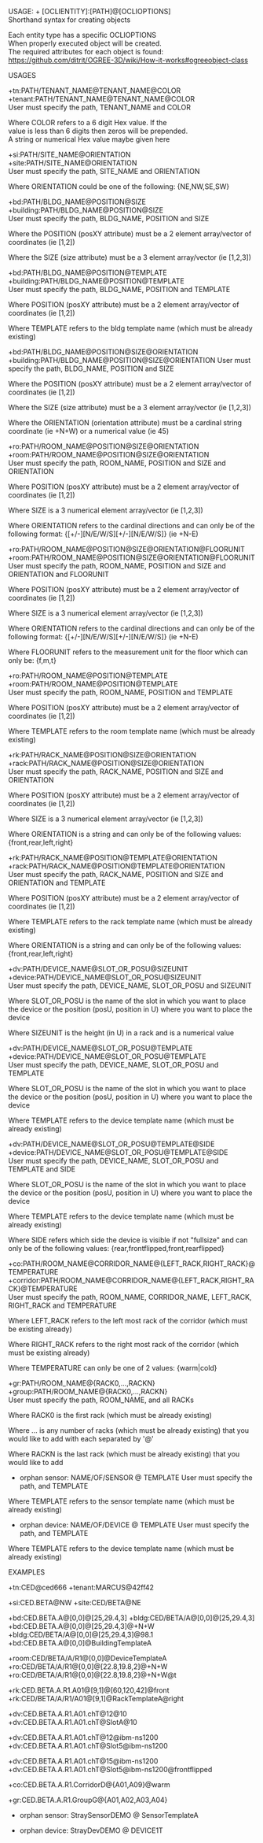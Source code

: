 USAGE: + [OCLIENTITY]:[PATH]@[OCLIOPTIONS]   
Shorthand syntax for creating objects   

Each entity type has a specific OCLIOPTIONS   
When properly executed object will be created.   
The required attributes for each object is found:    
https://github.com/ditrit/OGREE-3D/wiki/How-it-works#ogreeobject-class   

USAGES   

+tn:PATH/TENANT_NAME@TENANT_NAME@COLOR   
+tenant:PATH/TENANT_NAME@TENANT_NAME@COLOR   
User must specify the path, TENANT_NAME and COLOR   

Where COLOR refers to a 6 digit Hex value. If the    
value is less than 6 digits then zeros will be prepended.   
A string or numerical Hex value maybe given here



+si:PATH/SITE_NAME@ORIENTATION   
+site:PATH/SITE_NAME@ORIENTATION   
User must specify the path, SITE_NAME and ORIENTATION   

Where ORIENTATION could be one of the following: {NE,NW,SE,SW}


+bd:PATH/BLDG_NAME@POSITION@SIZE   
+building:PATH/BLDG_NAME@POSITION@SIZE   
User must specify the path, BLDG_NAME, POSITION and SIZE   

Where the POSITION (posXY attribute) must be a 2 element array/vector of coordinates (ie [1,2])   

Where the SIZE (size attribute) must be a 3 element array/vector (ie [1,2,3])


+bd:PATH/BLDG_NAME@POSITION@TEMPLATE   
+building:PATH/BLDG_NAME@POSITION@TEMPLATE   
User must specify the path, BLDG_NAME, POSITION and TEMPLATE

Where POSITION (posXY attribute) must be a 2 element array/vector of coordinates (ie [1,2]) 

Where TEMPLATE refers to the bldg template name (which must be already existing)



+bd:PATH/BLDG_NAME@POSITION@SIZE@ORIENTATION   
+building:PATH/BLDG_NAME@POSITION@SIZE@ORIENTATION
User must specify the path, BLDG_NAME, POSITION and SIZE   

Where the POSITION (posXY attribute) must be a 2 element array/vector of coordinates (ie [1,2])   

Where the SIZE (size attribute) must be a 3 element array/vector (ie [1,2,3])

Where the ORIENTATION (orientation attribute) must be a cardinal string coordinate (ie +N+W) or a numerical value (ie 45)


+ro:PATH/ROOM_NAME@POSITION@SIZE@ORIENTATION   
+room:PATH/ROOM_NAME@POSITION@SIZE@ORIENTATION    
User must specify the path, ROOM_NAME, POSITION and SIZE and ORIENTATION   

Where POSITION (posXY attribute) must be a 2 element array/vector of coordinates (ie [1,2]) 

Where SIZE is a 3 numerical element array/vector (ie [1,2,3])

Where ORIENTATION refers to the cardinal directions and can only be of the following format: {[+/-][N/E/W/S][+/-][N/E/W/S]} (ie +N-E)


+ro:PATH/ROOM_NAME@POSITION@SIZE@ORIENTATION@FLOORUNIT   
+room:PATH/ROOM_NAME@POSITION@SIZE@ORIENTATION@FLOORUNIT    
User must specify the path, ROOM_NAME, POSITION and SIZE and ORIENTATION and FLOORUNIT


Where POSITION (posXY attribute) must be a 2 element array/vector of coordinates (ie [1,2]) 

Where SIZE is a 3 numerical element array/vector (ie [1,2,3])

Where ORIENTATION refers to the cardinal directions and can only be of the following format: {[+/-][N/E/W/S][+/-][N/E/W/S]} (ie +N-E)

Where FLOORUNIT refers to the measurement unit for the floor which can only be: {f,m,t}  


+ro:PATH/ROOM_NAME@POSITION@TEMPLATE   
+room:PATH/ROOM_NAME@POSITION@TEMPLATE    
User must specify the path, ROOM_NAME, POSITION and TEMPLATE


Where POSITION (posXY attribute) must be a 2 element array/vector of coordinates (ie [1,2]) 

Where TEMPLATE refers to the room template name (which must be already existing)


+rk:PATH/RACK_NAME@POSITION@SIZE@ORIENTATION   
+rack:PATH/RACK_NAME@POSITION@SIZE@ORIENTATION   
User must specify the path, RACK_NAME, POSITION and SIZE and ORIENTATION 

Where POSITION (posXY attribute) must be a 2 element array/vector of coordinates (ie [1,2]) 

Where SIZE is a 3 numerical element array/vector (ie [1,2,3])

Where ORIENTATION is a string and can only be of the following values: {front,rear,left,right}


+rk:PATH/RACK_NAME@POSITION@TEMPLATE@ORIENTATION   
+rack:PATH/RACK_NAME@POSITION@TEMPLATE@ORIENTATION   
User must specify the path, RACK_NAME, POSITION and SIZE and ORIENTATION and TEMPLATE   

Where POSITION (posXY attribute) must be a 2 element array/vector of coordinates (ie [1,2]) 

Where TEMPLATE refers to the rack template name (which must be already existing)

Where ORIENTATION is a string and can only be of the following values: {front,rear,left,right}


+dv:PATH/DEVICE_NAME@SLOT_OR_POSU@SIZEUNIT   
+device:PATH/DEVICE_NAME@SLOT_OR_POSU@SIZEUNIT   
User must specify the path, DEVICE_NAME, SLOT_OR_POSU and SIZEUNIT  

Where SLOT_OR_POSU is the name of the slot in which you want to place the device or the position (posU, position in U) where you want to place the device 

Where SIZEUNIT is the height (in U) in a rack and is a numerical value


+dv:PATH/DEVICE_NAME@SLOT_OR_POSU@TEMPLATE   
+device:PATH/DEVICE_NAME@SLOT_OR_POSU@TEMPLATE   
User must specify the path, DEVICE_NAME, SLOT_OR_POSU and TEMPLATE

Where SLOT_OR_POSU is the name of the slot in which you want to place the device or the position (posU, position in U) where you want to place the device 

Where TEMPLATE refers to the device template name (which must be already existing)


+dv:PATH/DEVICE_NAME@SLOT_OR_POSU@TEMPLATE@SIDE   
+device:PATH/DEVICE_NAME@SLOT_OR_POSU@TEMPLATE@SIDE   
User must specify the path, DEVICE_NAME, SLOT_OR_POSU and TEMPLATE and SIDE  

Where SLOT_OR_POSU is the name of the slot in which you want to place the device or the position (posU, position in U) where you want to place the device 

Where TEMPLATE refers to the device template name (which must be already existing)

Where SIDE refers which side the device is visible if not "fullsize" and can only be of the following values: {rear,frontflipped,front,rearflipped}


+co:PATH/ROOM_NAME@CORRIDOR_NAME@{LEFT_RACK,RIGHT_RACK}@TEMPERATURE   
+corridor:PATH/ROOM_NAME@CORRIDOR_NAME@{LEFT_RACK,RIGHT_RACK}@TEMPERATURE   
User must specify the path, ROOM_NAME, CORRIDOR_NAME, LEFT_RACK, RIGHT_RACK and TEMPERATURE   

Where LEFT_RACK refers to the left most rack of the corridor (which must be existing already) 

Where RIGHT_RACK refers to the right most rack of the corridor (which must be existing already) 

Where TEMPERATURE can only be one of 2 values: {warm|cold}


+gr:PATH/ROOM_NAME@{RACK0,...,RACKN}   
+group:PATH/ROOM_NAME@{RACK0,...,RACKN}   
User must specify the path, ROOM_NAME, and all RACKs   

Where RACK0 is the first rack (which must be already existing)

Where ... is any number of racks (which must be already existing) that you would like to add with each separated by '@'

Where RACKN is the last rack (which must be already existing) that you would like to add 


+ orphan sensor: NAME/OF/SENSOR @ TEMPLATE
User must specify the path, and TEMPLATE  

Where TEMPLATE refers to the sensor template name (which must be already existing)


+ orphan device: NAME/OF/DEVICE @ TEMPLATE
User must specify the path, and TEMPLATE 

Where TEMPLATE refers to the device template name (which must be already existing)


EXAMPLES   

+tn:CED@ced666
+tenant:MARCUS@42ff42

+si:CED.BETA@NW
+site:CED/BETA@NE

+bd:CED.BETA.A@[0,0]@[25,29.4,3]
+bldg:CED/BETA/A@[0,0]@[25,29.4,3]
+bd:CED.BETA.A@[0,0]@[25,29.4,3]@+N+W
+bldg:CED/BETA/A@[0,0]@[25,29.4,3]@98.1
+bd:CED.BETA.A@[0,0]@BuildingTemplateA

+room:CED/BETA/A/R1@[0,0]@DeviceTemplateA
+ro:CED/BETA/A/R1@[0,0]@[22.8,19.8,2]@+N+W
+ro:CED/BETA/A/R1@[0,0]@[22.8,19.8,2]@+N+W@t

+rk:CED.BETA.A.R1.A01@[9,1]@[60,120,42]@front
+rk:CED/BETA/A/R1/A01@[9,1]@RackTemplateA@right


+dv:CED.BETA.A.R1.A01.chT@12@10
+dv:CED.BETA.A.R1.A01.chT@SlotA@10

+dv:CED.BETA.A.R1.A01.chT@12@ibm-ns1200
+dv:CED.BETA.A.R1.A01.chT@Slot5@ibm-ns1200

+dv:CED.BETA.A.R1.A01.chT@15@ibm-ns1200
+dv:CED.BETA.A.R1.A01.chT@Slot5@ibm-ns1200@frontflipped

+co:CED.BETA.A.R1.CorridorD@{A01,A09}@warm 

+gr:CED.BETA.A.R1.GroupG@{A01,A02,A03,A04}

+ orphan sensor: StraySensorDEMO @ SensorTemplateA

+ orphan device: StrayDevDEMO @ DEVICE1T